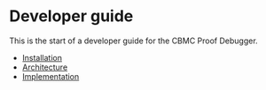 # Developer guide

This is the start of a developer guide for the CBMC Proof Debugger.
* [Installation](installation.md)
* [Architecture](architecture.md)
* [Implementation](implementation.md)
